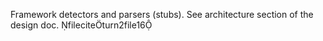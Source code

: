 Framework detectors and parsers (stubs). See architecture section of the design doc. fileciteturn2file16
